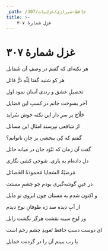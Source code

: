 ```yaml
---
_path: /حافظ-شیرازی/غزلیات/307
title: >-
    غزل شمارهٔ ۳۰۷
---
```

# غزل شمارهٔ ۳۰۷

<div class="b" id="bn1"><div class="m1"><p>هر نکته‌ای که گفتم در وصفِ آن شَمایل</p></div>
<div class="m2"><p>هر کو شنید گفتا لِلّهِ دَرُّ قائل</p></div></div>
<div class="b" id="bn2"><div class="m1"><p>تحصیلِ عشق و رندی آسان نمود اول</p></div>
<div class="m2"><p>آخر بسوخت جانم در کسبِ این فضایل</p></div></div>
<div class="b" id="bn3"><div class="m1"><p>حَلّاج بر سرِ دار این نکته خوش سُراید</p></div>
<div class="m2"><p>از شافعی نپرسند امثالِ این مسائل</p></div></div>
<div class="b" id="bn4"><div class="m1"><p>گفتم که کِی ببخشی بر جانِ ناتوانم؟</p></div>
<div class="m2"><p>گفت آن زمان که نَبْوَد جان در میانه حائل</p></div></div>
<div class="b" id="bn5"><div class="m1"><p>دل داده‌ام به یاری، شوخی کشی نگاری</p></div>
<div class="m2"><p>مَرضیّةُ السَجایا مَحمودَةُ الخَصائل</p></div></div>
<div class="b" id="bn6"><div class="m1"><p>در عینِ گوشه‌گیری بودم چو چشمِ مستت</p></div>
<div class="m2"><p>و اکنون شدم به مستان چون ابرویِ تو مایل</p></div></div>
<div class="b" id="bn7"><div class="m1"><p>از آبِ دیده صد رَه طوفانِ نوح دیدم</p></div>
<div class="m2"><p>وز لوحِ سینه نقشت هرگز نگشت زایل</p></div></div>
<div class="b" id="bn8"><div class="m1"><p>ای دوست دستِ حافظ تَعویذِ چشم زخم است</p></div>
<div class="m2"><p>یا رب ببینم آن را در گردنت حَمایل</p></div></div>
